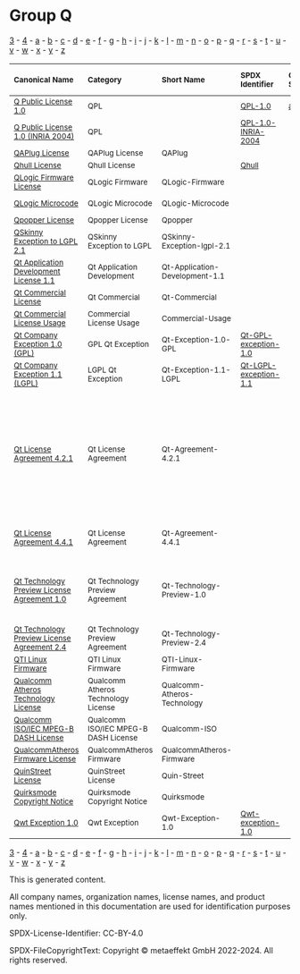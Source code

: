# Group Q

[3](../[3]/README.md) -
[4](../[4]/README.md) -
[a](../[a]/README.md) - 
[b](../[b]/README.md) - 
[c](../[c]/README.md) - 
[d](../[d]/README.md) - 
[e](../[e]/README.md) - 
[f](../[f]/README.md) - 
[g](../[g]/README.md) - 
[h](../[h]/README.md) - 
[i](../[i]/README.md) - 
[j](../[j]/README.md) - 
[k](../[k]/README.md) - 
[l](../[l]/README.md) - 
[m](../[m]/README.md) - 
[n](../[n]/README.md) - 
[o](../[o]/README.md) - 
[p](../[p]/README.md) - 
[q](../[q]/README.md) - 
[r](../[r]/README.md) - 
[s](../[s]/README.md) - 
[t](../[t]/README.md) - 
[u](../[u]/README.md) - 
[v](../[v]/README.md) - 
[w](../[w]/README.md) - 
[x](../[x]/README.md) - 
[y](../[y]/README.md) - 
[z](../[z]/README.md)

|<sup>Canonical Name</sup>|<sup>Category</sup>|<sup>Short Name</sup>|<sup>SPDX Identifier</sup>|<sup>OSI Status</sup>|<sup>Open CoDE Status</sup>|<sup>ScanCode</sup>|<sup>Matched ScanCode</sup>|<sup>Type</sup>|
| :-- | :-- | :-- | :-- | :-- | :-- | :-- | :-- | :-- |
|<sup><a name="Q-Public-License-1.0">[Q Public License 1.0]([qp]/Q-Public-License-1.0.yaml)</a></sup>|<sup>QPL</sup>|<sup> </sup>|<sup>[QPL-1.0](https://spdx.org/licenses/QPL-1.0.html)</sup>|<sup>[approved](https://opensource.org/licenses/?ls=QPL-1.0)</sup>|<sup>approved</sup>|<sup>[qpl-1.0](https://github.com/nexB/scancode-toolkit/blob/develop/src/licensedcode/data/licenses/qpl-1.0.LICENSE)</sup>|<sup>[qpl-1.0](https://github.com/nexB/scancode-toolkit/blob/develop/src/licensedcode/data/licenses/qpl-1.0.LICENSE)</sup>|<sup>terms</sup>|
|<sup><a name="Q-Public-License-1.0-(INRIA-2004)">[Q Public License 1.0 (INRIA 2004)]([qp]/Q-Public-License-1.0-(INRIA-2004).yaml)</a></sup>|<sup>QPL</sup>|<sup> </sup>|<sup>[QPL-1.0-INRIA-2004](https://spdx.org/licenses/QPL-1.0-INRIA-2004.html)</sup>| | |<sup>[qpl-1.0-inria-2004](https://github.com/nexB/scancode-toolkit/blob/develop/src/licensedcode/data/licenses/qpl-1.0-inria-2004.LICENSE)</sup>|<sup>[qpl-1.0-inria-2004](https://github.com/nexB/scancode-toolkit/blob/develop/src/licensedcode/data/licenses/qpl-1.0-inria-2004.LICENSE)</sup>|<sup>terms</sup>|
|<sup><a name="QAPlug-License">[QAPlug License]([qa]/QAPlug-License.yaml)</a></sup>|<sup>QAPlug License</sup>|<sup>QAPlug</sup>| | | |<sup>[qaplug](https://github.com/nexB/scancode-toolkit/blob/develop/src/licensedcode/data/licenses/qaplug.LICENSE)</sup>|<sup>[qaplug](https://github.com/nexB/scancode-toolkit/blob/develop/src/licensedcode/data/licenses/qaplug.LICENSE)</sup>|<sup>terms</sup>|
|<sup><a name="Qhull-License">[Qhull License]([qh]/Qhull-License.yaml)</a></sup>|<sup>Qhull License</sup>|<sup> </sup>|<sup>[Qhull](https://spdx.org/licenses/Qhull.html)</sup>| |<sup>approved</sup>|<sup>[qhull](https://github.com/nexB/scancode-toolkit/blob/develop/src/licensedcode/data/licenses/qhull.LICENSE)</sup>|<sup>[qhull](https://github.com/nexB/scancode-toolkit/blob/develop/src/licensedcode/data/licenses/qhull.LICENSE)</sup>|<sup>terms</sup>|
|<sup><a name="QLogic-Firmware-License">[QLogic Firmware License]([ql]/QLogic-Firmware-License.yaml)</a></sup>|<sup>QLogic Firmware</sup>|<sup>QLogic-Firmware</sup>| | | | |<sup>[proprietary-license](https://github.com/nexB/scancode-toolkit/blob/develop/src/licensedcode/data/licenses/proprietary-license.LICENSE)</sup>|<sup>terms</sup>|
|<sup><a name="QLogic-Microcode">[QLogic Microcode]([ql]/QLogic-Microcode.yaml)</a></sup>|<sup>QLogic Microcode</sup>|<sup>QLogic-Microcode</sup>| | | |<sup>[qlogic-microcode](https://github.com/nexB/scancode-toolkit/blob/develop/src/licensedcode/data/licenses/qlogic-microcode.LICENSE)</sup>|<sup>[qlogic-microcode](https://github.com/nexB/scancode-toolkit/blob/develop/src/licensedcode/data/licenses/qlogic-microcode.LICENSE)</sup>|<sup>terms</sup>|
|<sup><a name="Qpopper-License">[Qpopper License]([qp]/Qpopper-License.yaml)</a></sup>|<sup>Qpopper License</sup>|<sup>Qpopper</sup>| | | |<sup>[qpopper](https://github.com/nexB/scancode-toolkit/blob/develop/src/licensedcode/data/licenses/qpopper.LICENSE)</sup>|<sup>[qpopper](https://github.com/nexB/scancode-toolkit/blob/develop/src/licensedcode/data/licenses/qpopper.LICENSE)</sup>|<sup>terms</sup>|
|<sup><a name="QSkinny-Exception-to-LGPL-2.1">[QSkinny Exception to LGPL 2.1]([qs]/QSkinny-Exception-to-LGPL-2.1.yaml)</a></sup>|<sup>QSkinny Exception to LGPL</sup>|<sup>QSkinny-Exception-lgpl-2.1</sup>| | | |<sup>[qskinny-exception-lgpl-2.1](https://github.com/nexB/scancode-toolkit/blob/develop/src/licensedcode/data/licenses/qskinny-exception-lgpl-2.1.LICENSE)</sup>| |<sup>exception</sup>|
|<sup><a name="Qt-Application-Development-License-1.1">[Qt Application Development License 1.1]([qt]/Qt-Application-Development-License-1.1.yaml)</a></sup>|<sup>Qt Application Development</sup>|<sup>Qt-Application-Development-1.1</sup>| | | |<sup>[qt-commercial-1.1](https://github.com/nexB/scancode-toolkit/blob/develop/src/licensedcode/data/licenses/qt-commercial-1.1.LICENSE)</sup>|<sup>[qt-commercial-1.1](https://github.com/nexB/scancode-toolkit/blob/develop/src/licensedcode/data/licenses/qt-commercial-1.1.LICENSE)</sup>|<sup>terms</sup>|
|<sup><a name="Qt-Commercial-License">[Qt Commercial License]([qt]/Qt-Commercial-License.yaml)</a></sup>|<sup>Qt Commercial</sup>|<sup>Qt-Commercial</sup>| | | | | |<sup>terms</sup>|
|<sup><a name="Qt-Commercial-License-Usage">[Qt Commercial License Usage]([qt]/Qt-Commercial-License-Usage.yaml)</a></sup>|<sup>Commercial License Usage</sup>|<sup>Commercial-Usage</sup>| | | |<sup>[digia-qt-commercial](https://github.com/nexB/scancode-toolkit/blob/develop/src/licensedcode/data/licenses/digia-qt-commercial.LICENSE)</sup>|<sup>[digia-qt-commercial](https://github.com/nexB/scancode-toolkit/blob/develop/src/licensedcode/data/licenses/digia-qt-commercial.LICENSE)</sup>|<sup>terms</sup>|
|<sup><a name="Qt-Company-Exception-1.0-(GPL)">[Qt Company Exception 1.0 (GPL)]([qt]/Qt-Company-Exception-1.0-(GPL).yaml)</a></sup>|<sup>GPL Qt Exception</sup>|<sup>Qt-Exception-1.0-GPL</sup>|<sup>[Qt-GPL-exception-1.0](https://spdx.org/licenses/Qt-GPL-exception-1.0.html)</sup>| | |<sup>[qt-gpl-exception-1.0](https://github.com/nexB/scancode-toolkit/blob/develop/src/licensedcode/data/licenses/qt-gpl-exception-1.0.LICENSE)</sup>|<sup>[qt-gpl-exception-1.0](https://github.com/nexB/scancode-toolkit/blob/develop/src/licensedcode/data/licenses/qt-gpl-exception-1.0.LICENSE)</sup>|<sup>exception</sup>|
|<sup><a name="Qt-Company-Exception-1.1-(LGPL)">[Qt Company Exception 1.1 (LGPL)]([qt]/Qt-Company-Exception-1.1-(LGPL).yaml)</a></sup>|<sup>LGPL Qt Exception</sup>|<sup>Qt-Exception-1.1-LGPL</sup>|<sup>[Qt-LGPL-exception-1.1](https://spdx.org/licenses/Qt-LGPL-exception-1.1.html)</sup>| | |<sup>[qt-lgpl-exception-1.1](https://github.com/nexB/scancode-toolkit/blob/develop/src/licensedcode/data/licenses/qt-lgpl-exception-1.1.LICENSE)</sup>|<sup>[qt-lgpl-exception-1.1](https://github.com/nexB/scancode-toolkit/blob/develop/src/licensedcode/data/licenses/qt-lgpl-exception-1.1.LICENSE)</sup>|<sup>exception</sup>|
|<sup><a name="Qt-License-Agreement-4.2.1">[Qt License Agreement 4.2.1]([qt]/Qt-License-Agreement-4.2.1.yaml)</a></sup>|<sup>Qt License Agreement</sup>|<sup>Qt-Agreement-4.2.1</sup>| | | | |<sup>[gpl-1.0-plus](https://github.com/nexB/scancode-toolkit/blob/develop/src/licensedcode/data/licenses/gpl-1.0-plus.LICENSE), [gpl-2.0](https://github.com/nexB/scancode-toolkit/blob/develop/src/licensedcode/data/licenses/gpl-2.0.LICENSE), [lgpl-2.0-plus](https://github.com/nexB/scancode-toolkit/blob/develop/src/licensedcode/data/licenses/lgpl-2.0-plus.LICENSE), [lgpl-2.1-plus](https://github.com/nexB/scancode-toolkit/blob/develop/src/licensedcode/data/licenses/lgpl-2.1-plus.LICENSE), [proprietary-license](https://github.com/nexB/scancode-toolkit/blob/develop/src/licensedcode/data/licenses/proprietary-license.LICENSE), [qt-commercial-agreement-4.4.1](https://github.com/nexB/scancode-toolkit/blob/develop/src/licensedcode/data/licenses/qt-commercial-agreement-4.4.1.LICENSE), [unknown-license-reference](https://github.com/nexB/scancode-toolkit/blob/develop/src/licensedcode/data/licenses/unknown-license-reference.LICENSE)</sup>|<sup>terms</sup>|
|<sup><a name="Qt-License-Agreement-4.4.1">[Qt License Agreement 4.4.1]([qt]/Qt-License-Agreement-4.4.1.yaml)</a></sup>|<sup>Qt License Agreement</sup>|<sup>Qt-Agreement-4.4.1</sup>| | | |<sup>[qt-commercial-agreement-4.4.1](https://github.com/nexB/scancode-toolkit/blob/develop/src/licensedcode/data/licenses/qt-commercial-agreement-4.4.1.LICENSE)</sup>|<sup>[qt-commercial-agreement-4.4.1](https://github.com/nexB/scancode-toolkit/blob/develop/src/licensedcode/data/licenses/qt-commercial-agreement-4.4.1.LICENSE)</sup>|<sup>terms</sup>|
|<sup><a name="Qt-Technology-Preview-License-Agreement-1.0">[Qt Technology Preview License Agreement 1.0]([qt]/Qt-Technology-Preview-License-Agreement-1.0.yaml)</a></sup>|<sup>Qt Technology Preview Agreement</sup>|<sup>Qt-Technology-Preview-1.0</sup>| | | | |<sup>[commercial-license](https://github.com/nexB/scancode-toolkit/blob/develop/src/licensedcode/data/licenses/commercial-license.LICENSE), [proprietary-license](https://github.com/nexB/scancode-toolkit/blob/develop/src/licensedcode/data/licenses/proprietary-license.LICENSE), [unknown-license-reference](https://github.com/nexB/scancode-toolkit/blob/develop/src/licensedcode/data/licenses/unknown-license-reference.LICENSE)</sup>|<sup>terms</sup>|
|<sup><a name="Qt-Technology-Preview-License-Agreement-2.4">[Qt Technology Preview License Agreement 2.4]([qt]/Qt-Technology-Preview-License-Agreement-2.4.yaml)</a></sup>|<sup>Qt Technology Preview Agreement</sup>|<sup>Qt-Technology-Preview-2.4</sup>| | | |<sup>[digia-qt-preview](https://github.com/nexB/scancode-toolkit/blob/develop/src/licensedcode/data/licenses/digia-qt-preview.LICENSE)</sup>|<sup>[digia-qt-preview](https://github.com/nexB/scancode-toolkit/blob/develop/src/licensedcode/data/licenses/digia-qt-preview.LICENSE)</sup>|<sup>terms</sup>|
|<sup><a name="QTI-Linux-Firmware">[QTI Linux Firmware]([qt]/QTI-Linux-Firmware.yaml)</a></sup>|<sup>QTI Linux Firmware</sup>|<sup>QTI-Linux-Firmware</sup>| | | |<sup>[qti-linux-firmware](https://github.com/nexB/scancode-toolkit/blob/develop/src/licensedcode/data/licenses/qti-linux-firmware.LICENSE)</sup>|<sup>[qti-linux-firmware](https://github.com/nexB/scancode-toolkit/blob/develop/src/licensedcode/data/licenses/qti-linux-firmware.LICENSE)</sup>|<sup>terms</sup>|
|<sup><a name="Qualcomm-Atheros-Technology-License">[Qualcomm Atheros Technology License]([qu]/Qualcomm-Atheros-Technology-License.yaml)</a></sup>|<sup>Qualcomm Atheros Technology License</sup>|<sup>Qualcomm-Atheros-Technology</sup>| | | |<sup>[qca-technology](https://github.com/nexB/scancode-toolkit/blob/develop/src/licensedcode/data/licenses/qca-technology.LICENSE)</sup>|<sup>[qca-technology](https://github.com/nexB/scancode-toolkit/blob/develop/src/licensedcode/data/licenses/qca-technology.LICENSE)</sup>|<sup>terms</sup>|
|<sup><a name="Qualcomm-ISOIEC-MPEG-B-DASH-License">[Qualcomm ISO/IEC MPEG-B DASH License]([qu]/Qualcomm-ISOIEC-MPEG-B-DASH-License.yaml)</a></sup>|<sup>Qualcomm ISO/IEC MPEG-B DASH License</sup>|<sup>Qualcomm-ISO</sup>| | | |<sup>[qualcomm-iso](https://github.com/nexB/scancode-toolkit/blob/develop/src/licensedcode/data/licenses/qualcomm-iso.LICENSE)</sup>|<sup>[qualcomm-iso](https://github.com/nexB/scancode-toolkit/blob/develop/src/licensedcode/data/licenses/qualcomm-iso.LICENSE)</sup>|<sup>terms</sup>|
|<sup><a name="QualcommAtheros-Firmware-License">[QualcommAtheros Firmware License]([qu]/QualcommAtheros-Firmware-License.yaml)</a></sup>|<sup>QualcommAtheros Firmware</sup>|<sup>QualcommAtheros-Firmware</sup>| | | |<sup>[qca-linux-firmware](https://github.com/nexB/scancode-toolkit/blob/develop/src/licensedcode/data/licenses/qca-linux-firmware.LICENSE)</sup>|<sup>[qca-linux-firmware](https://github.com/nexB/scancode-toolkit/blob/develop/src/licensedcode/data/licenses/qca-linux-firmware.LICENSE)</sup>|<sup>terms</sup>|
|<sup><a name="QuinStreet-License">[QuinStreet License]([qu]/QuinStreet-License.yaml)</a></sup>|<sup>QuinStreet License</sup>|<sup>Quin-Street</sup>| | | |<sup>[quin-street](https://github.com/nexB/scancode-toolkit/blob/develop/src/licensedcode/data/licenses/quin-street.LICENSE)</sup>|<sup>[quin-street](https://github.com/nexB/scancode-toolkit/blob/develop/src/licensedcode/data/licenses/quin-street.LICENSE)</sup>|<sup>terms</sup>|
|<sup><a name="Quirksmode-Copyright-Notice">[Quirksmode Copyright Notice]([qu]/Quirksmode-Copyright-Notice.yaml)</a></sup>|<sup>Quirksmode Copyright Notice</sup>|<sup>Quirksmode</sup>| | | |<sup>[quirksmode](https://github.com/nexB/scancode-toolkit/blob/develop/src/licensedcode/data/licenses/quirksmode.LICENSE)</sup>|<sup>[quirksmode](https://github.com/nexB/scancode-toolkit/blob/develop/src/licensedcode/data/licenses/quirksmode.LICENSE)</sup>|<sup>terms</sup>|
|<sup><a name="Qwt-Exception-1.0">[Qwt Exception 1.0]([qw]/Qwt-Exception-1.0.yaml)</a></sup>|<sup>Qwt Exception</sup>|<sup>Qwt-Exception-1.0</sup>|<sup>[Qwt-exception-1.0](https://spdx.org/licenses/Qwt-exception-1.0.html)</sup>| | |<sup>[qwt-exception-1.0](https://github.com/nexB/scancode-toolkit/blob/develop/src/licensedcode/data/licenses/qwt-exception-1.0.LICENSE)</sup>|<sup>[qwt-exception-1.0](https://github.com/nexB/scancode-toolkit/blob/develop/src/licensedcode/data/licenses/qwt-exception-1.0.LICENSE)</sup>|<sup>exception</sup>|

[3](../[3]/README.md) -
[4](../[4]/README.md) -
[a](../[a]/README.md) - 
[b](../[b]/README.md) - 
[c](../[c]/README.md) - 
[d](../[d]/README.md) - 
[e](../[e]/README.md) - 
[f](../[f]/README.md) - 
[g](../[g]/README.md) - 
[h](../[h]/README.md) - 
[i](../[i]/README.md) - 
[j](../[j]/README.md) - 
[k](../[k]/README.md) - 
[l](../[l]/README.md) - 
[m](../[m]/README.md) - 
[n](../[n]/README.md) - 
[o](../[o]/README.md) - 
[p](../[p]/README.md) - 
[q](../[q]/README.md) - 
[r](../[r]/README.md) - 
[s](../[s]/README.md) - 
[t](../[t]/README.md) - 
[u](../[u]/README.md) - 
[v](../[v]/README.md) - 
[w](../[w]/README.md) - 
[x](../[x]/README.md) - 
[y](../[y]/README.md) - 
[z](../[z]/README.md)


This is generated content.

All company names, organization names, license names, and product names mentioned in this documentation are used for identification purposes only.

SPDX-License-Identifier: CC-BY-4.0

SPDX-FileCopyrightText: Copyright © metaeffekt GmbH 2022-2024. All rights reserved.
